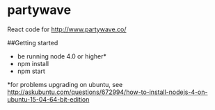 # partywave

React code for http://www.partywave.co/

##Getting started
- be running node 4.0 or higher*
- npm install
- npm start

*for problems upgrading on ubuntu, see 
http://askubuntu.com/questions/672994/how-to-install-nodejs-4-on-ubuntu-15-04-64-bit-edition

